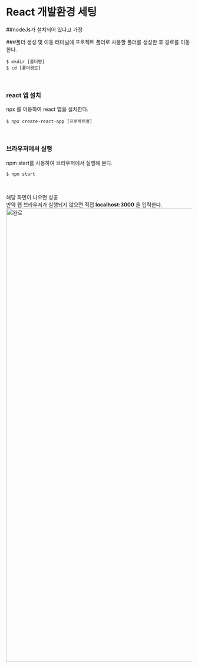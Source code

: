 # React 개발환경 세팅

##nodeJs가 설치되어 있다고 가정

###폴더 생성 및 이동
터미널에 프로젝트 폴더로 사용할 폴더를 생성한 후 경로를 이동한다.
```
$ mkdir [폴더명]
$ cd [폴더경로]
```

<br>

### react 앱 설치
npx 를 이용하여 react 앱을 설치한다.
```
$ npx create-react-app [프로젝트명]
```

<br>

### 브라우저에서 실행
npm start를 사용하여 브라우저에서 실행해 본다.
```
$ npm start
```

<br>

해당 화면이 나오면 성공<br>
만약 웹 브라우저가 실행되지 않으면 직접 __localhost:3000__ 을 입력한다.<br>
<img width="1231" alt="완료" src="https://user-images.githubusercontent.com/62639722/139190047-b198666c-7075-419b-98f9-6b2e13d32c61.png">
